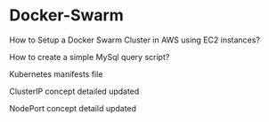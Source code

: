 # Docker-Swarm

How to Setup a Docker Swarm Cluster in AWS using EC2 instances?

How to create a simple MySql query script?

Kubernetes manifests file 

ClusterIP concept detailed updated

NodePort concept detaild updated
